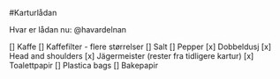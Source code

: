 #Karturlådan

Hvar er lådan nu: @havardelnan

[] Kaffe
[] Kaffefilter - flere størrelser
[] Salt
[] Pepper
[x] Dobbeldusj
[x] Head and shoulders
[x] Jägermeister (rester fra tidligere kartur)
[x] Toalettpapir
[] Plastica bags
[] Bakepapir

